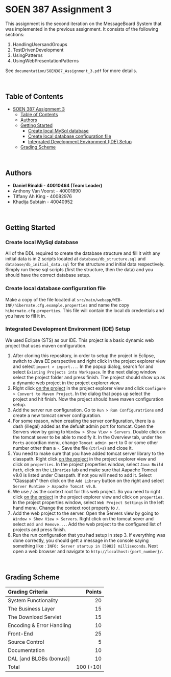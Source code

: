 # SOEN 387 Assignment 3

This assignment is the second iteration on the MessageBoard System that was implemented in the previous assignment. It consists of the following sections: 
1) HandlingUsersandGroups 
2) TestDrivenDevelopment
3) UsingPatterns
4) UsingWebPresentationPatterns

See `documentation/SOEN387_Assignment_3.pdf` for more details.

<br/>

## Table of Contents
- [SOEN 387 Assignment 3](#soen-387-assignment-3)
  - [Table of Contents](#table-of-contents)
  - [Authors](#authors)
  - [Getting Started](#getting-started)
    - [Create local MySql database](#create-local-mysql-database)
    - [Create local database configuration file](#create-local-database-configuration-file)
    - [Integrated Development Environment (IDE) Setup](#integrated-development-environment-ide-setup)
  - [Grading Scheme](#grading-scheme)

<br/>

## Authors
- **Daniel Rinaldi - 40010464 (Team Leader)**
- Anthony Van Voorst - 40001890
- Tiffany Ah King - 40082976
- Khadija Subtain - 40040952

<br/>

## Getting Started
### Create local MySql database
All of the DDL required to create the database structure and fill it with any initial data is in 2 scripts located at `database/db_structure.sql` and `database/db_initial_data.sql` for the structure and initial data respectively. 
Simply run these sql scripts (first the structure, then the data) and you should have the correct database setup.

### Create local database configuration file
Make a copy of the file located at `src/main/webapp/WEB-INF/hibernate.cfg.example.properties` and name the copy `hibernate.cfg.properties`. 
This file will contain the local db credentials and you have to fill it in.

### Integrated Development Environment (IDE) Setup
We used Eclipse (STS) as our IDE. This project is a basic dynamic web project that uses maven configuration. 
1. After cloning this repository, in order to setup the project in Eclipse, switch to Java EE perspective and right click in the project explorer view and select `import > import...`. In the popup dialog, search for and select `Existing Projects into Workspace`. In the next dialog window select the project folder and press finish. The project should show up as a dynamic web project in the project explorer view.
2. Right click <u>on the project</u> in the project explorer view and click `Configure > Convert to Maven Project`. In the dialog that pops up select the project and hit finish. Now the project should have maven configuration setup.
3. Add the server run configuration. Go to `Run > Run Configuratrions` and create a new tomcat server configuration.
4. For some reason, when creating the server configuration, there is a dash (illegal) added as the defualt admin port for tomcat. Open the Servers view by going to `Window > Show View > Servers`. Double click on the tomcat sever to be able to modify it. In the Overview tab, under the `Ports` accordian menu, change `Tomcat admin port` to 0 or some other number other than a `-`. Save the file (`ctrl+s`) and close it.
5. You need to make sure that you have added tomcat server library to the classpath. Right click <u>on the project</u> in the project explorer view and click on `properties`. In the project properties window, select `Java Build Path`, click on the `Libraries` tab and make sure that Aapache Tomcat v9.0 is listed under Classpath. If not you will need to add it. Select "Classpath" then click on the `Add Library` button on the right and select `Server Runtime > Aapache Tomcat v9.0`.
6. We use `/` as the context root for this web project. So you need to right click <u>on the project</u> in the project explorer view and click on `properties`. In the project properties window, select `Web Project Settings` in the left hand menu. Change the context root property to `/`.
7. Add the web project to the server. Open the Servers view by going to `Window > Show View > Servers`. Right click on the tomcat sever and select `Add and Remove...`. Add the web project to the configured list of projects and press finish.
8. Run the run configuration that you had setup in step 3. If everything was done correctly, you should gett a message in the console saying something like : `INFO: Server startup in [5982] milliseconds`. Next open a web browser and navigate to `http://localhost:{port_number}/`.

<br/>

## Grading Scheme
| Grading Criteria            | Points    |
| :-------------------------- | --------: |
| System Functionality        | 20        |
| The Business Layer          | 15        |
| The Download Servlet        | 15        |
| Encoding & Error Handling   | 10        |
| Front-End                   | 25        |
| Source Control              | 5         |
| Documentation               | 10        |
| DAL [and BLOBs (bonus)]     | 10        |
| Total                       | 100 (+10) |

<br/>
